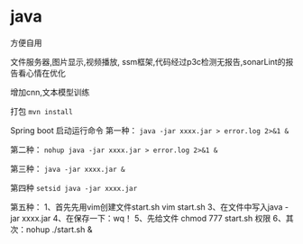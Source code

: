 # java

方便自用

文件服务器,图片显示,视频播放,
ssm框架,代码经过p3c检测无报告,sonarLint的报告看心情在优化

增加cnn,文本模型训练

打包
```mvn install```

Spring boot 启动运行命令
第一种：
```java -jar xxxx.jar > error.log 2>&1 &```

第二种：
```nohup java -jar xxxx.jar > error.log 2>&1 &```

第三种：
```java -jar xxxx.jar &```

第四种
```setsid java -jar xxxx.jar```

第五种：
1、首先先用vim创建文件start.sh
vim start.sh
3、在文件中写入java -jar xxxx.jar
4、在保存一下：wq！
5、先给文件 chmod 777 start.sh 权限
6、其次：nohup  ./start.sh &
